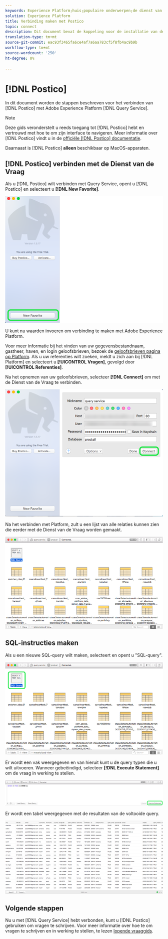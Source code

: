 ```yaml
---
keywords: Experience Platform;huis;populaire onderwerpen;de dienst van de vraag;de vraagdienst;postico;Postico;verbind met de vraagdienst;
solution: Experience Platform
title: Verbinding maken met Postico
topic: connect
description: Dit document bevat de koppeling voor de installatie van de back-upclient Postico for Adobe Experience Platform Query Service.
translation-type: tm+mt
source-git-commit: eac93f3465fa6ce4af7a6aa783cf5f8fb4ac9b9b
workflow-type: tm+mt
source-wordcount: '250'
ht-degree: 0%

---
```



# [!DNL Postico]

In dit document worden de stappen beschreven voor het verbinden van [!DNL Postico] met Adobe Experience Platform [!DNL Query Service].

>[!NOTE]
>
> Deze gids veronderstelt u reeds toegang tot [!DNL Postico] hebt en vertrouwd met hoe te om zijn interface te navigeren. Meer informatie over [!DNL Postico] vindt u in de [officiële [!DNL Postico] documentatie](https://eggerapps.at/postico/docs).
> 
> Daarnaast is [!DNL Postico] **alleen** beschikbaar op MacOS-apparaten.

## [!DNL Postico] verbinden met de Dienst van de Vraag

Als u [!DNL Postico] wilt verbinden met Query Service, opent u [!DNL Postico] en selecteert u **[!DNL New Favorite]**.

![](../images/clients/postico/open-postico.png)

U kunt nu waarden invoeren om verbinding te maken met Adobe Experience Platform.

Voor meer informatie bij het vinden van uw gegevensbestandnaam, gastheer, haven, en login geloofsbrieven, bezoek de [geloofsbrieven pagina op Platform](https://platform.adobe.com/query/configuration). Als u uw referenties wilt zoeken, meldt u zich aan bij [!DNL Platform] en selecteert u **[!UICONTROL Vragen]**, gevolgd door **[!UICONTROL Referenties]**.

Na het opnemen van uw geloofsbrieven, selecteer **[!DNL Connect]** om met de Dienst van de Vraag te verbinden.

![](../images/clients/postico/authentication-details.png)

Na het verbinden met Platform, zult u een lijst van alle relaties kunnen zien die eerder met de Dienst van de Vraag worden gemaakt.

![](../images/clients/postico/show-queries.png)

## SQL-instructies maken

Als u een nieuwe SQL-query wilt maken, selecteert en opent u &quot;SQL-query&quot;.

![](../images/clients/postico/create-query.png)

Er wordt een vak weergegeven en van hieruit kunt u de query typen die u wilt uitvoeren. Wanneer gebeëindigd, selecteer **[!DNL Execute Statement]** om de vraag in werking te stellen.

![](../images/clients/postico/run-statement.png)

Er wordt een tabel weergegeven met de resultaten van de voltooide query.

![](../images/clients/postico/query-results.png)

## Volgende stappen

Nu u met [!DNL Query Service] hebt verbonden, kunt u [!DNL Postico] gebruiken om vragen te schrijven. Voor meer informatie over hoe te om vragen te schrijven en in werking te stellen, te lezen [lopende vraaggids](../best-practices/writing-queries.md).
